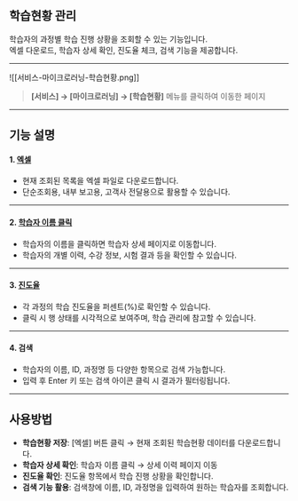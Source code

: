 ## 학습현황 관리

학습자의 과정별 학습 진행 상황을 조회할 수 있는 기능입니다.  
엑셀 다운로드, 학습자 상세 확인, 진도율 체크, 검색 기능을 제공합니다.

***
![[서비스-마이크로러닝-학습현황.png]]

> **[서비스] → [마이크로러닝] → [학습현황]** 메뉴를 클릭하여 이동한 페이지  

***

## 기능 설명

#### 1. [엑셀](엑셀.md)
- 현재 조회된 목록을 엑셀 파일로 다운로드합니다.  
- 단순조회용, 내부 보고용, 고객사 전달용으로 활용할 수 있습니다.  

***

#### 2. [학습자 이름 클릭](학습자-상세.md)
- 학습자의 이름을 클릭하면 학습자 상세 페이지로 이동합니다.  
- 학습자의 개별 이력, 수강 정보, 시험 결과 등을 확인할 수 있습니다.  

***

#### 3. [진도율](진도율.md)
- 각 과정의 학습 진도율을 퍼센트(%)로 확인할 수 있습니다.  
- 클릭 시 행 상태를 시각적으로 보여주며, 학습 관리에 참고할 수 있습니다.  

***

#### 4. 검색
- 학습자의 이름, ID, 과정명 등 다양한 항목으로 검색 가능합니다.  
- 입력 후 Enter 키 또는 검색 아이콘 클릭 시 결과가 필터링됩니다.  

***

## 사용방법

- **학습현황 저장**: [엑셀] 버튼 클릭 → 현재 조회된 학습현황 데이터를 다운로드합니다. 
- **학습자 상세 확인**: 학습자 이름 클릭 → 상세 이력 페이지 이동  
- **진도율 확인**: 진도율 항목에서 학습 진행 상황을 확인합니다.  
- **검색 기능 활용**: 검색창에 이름, ID, 과정명을 입력하여 원하는 학습자를 조회합니다.  
